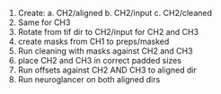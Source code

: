 1. Create:
 a. CH2/aligned
 b. CH2/input
 c. CH2/cleaned
1. Same for CH3
1. Rotate from tif dir to CH2/input  for CH2 and CH3
1. create masks from CH1 to preps/masked
1. Run cleaning with masks against  CH2 and CH3
1. place CH2 and CH3 in correct padded sizes
1. Run offsets against CH2 AND CH3 to aligned dir
1. Run neuroglancer on both aligned dirs
